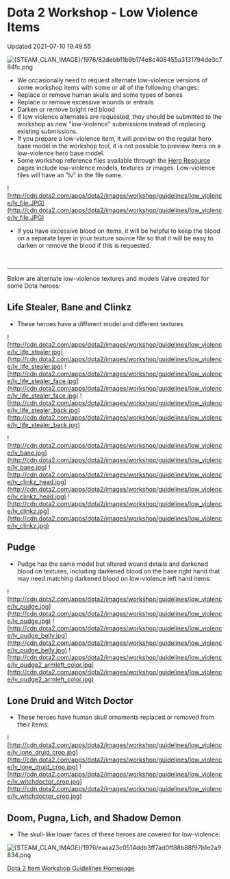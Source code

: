 # Dota 2 Workshop - Low Violence Items
Updated 2021-07-10 19.49.55

![{STEAM_CLAN_IMAGE}/1976/82debb11b9b174e8c408455a3131794de3c784fc.png]({STEAM_CLAN_IMAGE}/1976/82debb11b9b174e8c408455a3131794de3c784fc.png)  
  

* We occasionally need to request alternate low-violence versions of some workshop items with some or all of the following changes:
* Replace or remove human skulls and some types of bones
* Replace or remove excessive wounds or entrails
* Darken or remove bright red blood
* If low violence alternates are requested, they should be submitted to the workshop as new "low-violence" submissions instead of replacing existing submissions.
* If you prepare a low-violence item, it will preview on the regular hero base model in the workshop tool, it is not possible to preview items on a low-violence hero base model.
* Some workshop reference files available through the [Hero Resource](http://www.dota2.com/workshop/requirements) pages include low-violence models, textures or images. Low-violence files will have an "lv" in the file name.

  
  
![http://cdn.dota2.com/apps/dota2/images/workshop/guidelines/low_violence/lv_file.JPG](http://cdn.dota2.com/apps/dota2/images/workshop/guidelines/low_violence/lv_file.JPG)  
  

* If you have excessive blood on items, it will be helpful to keep the blood on a separate layer in your texture source file so that it will be easy to darken or remove the blood if this is requested.

  
  
​  
  

---
  
  
Below are alternate low-violence textures and models Valve created for some Dota heroes:  
  
## Life Stealer, Bane and Clinkz

* These heroes have a different model and different textures

  
  
![http://cdn.dota2.com/apps/dota2/images/workshop/guidelines/low_violence/lv_life_stealer.jpg](http://cdn.dota2.com/apps/dota2/images/workshop/guidelines/low_violence/lv_life_stealer.jpg)  ![http://cdn.dota2.com/apps/dota2/images/workshop/guidelines/low_violence/lv_life_stealer_face.jpg](http://cdn.dota2.com/apps/dota2/images/workshop/guidelines/low_violence/lv_life_stealer_face.jpg)  ![http://cdn.dota2.com/apps/dota2/images/workshop/guidelines/low_violence/lv_life_stealer_back.jpg](http://cdn.dota2.com/apps/dota2/images/workshop/guidelines/low_violence/lv_life_stealer_back.jpg)  
  
![http://cdn.dota2.com/apps/dota2/images/workshop/guidelines/low_violence/lv_bane.jpg](http://cdn.dota2.com/apps/dota2/images/workshop/guidelines/low_violence/lv_bane.jpg)  ![http://cdn.dota2.com/apps/dota2/images/workshop/guidelines/low_violence/lv_clinkz_head.jpg](http://cdn.dota2.com/apps/dota2/images/workshop/guidelines/low_violence/lv_clinkz_head.jpg)  ![http://cdn.dota2.com/apps/dota2/images/workshop/guidelines/low_violence/lv_clinkz.jpg](http://cdn.dota2.com/apps/dota2/images/workshop/guidelines/low_violence/lv_clinkz.jpg)  
  
##   
## Pudge

* Pudge has the same model but altered wound details and darkened blood on textures, including darkened blood on the base right hand that may need matching darkened blood on low-violence left hand items:

  
  
![http://cdn.dota2.com/apps/dota2/images/workshop/guidelines/low_violence/lv_pudge.jpg](http://cdn.dota2.com/apps/dota2/images/workshop/guidelines/low_violence/lv_pudge.jpg)  ![http://cdn.dota2.com/apps/dota2/images/workshop/guidelines/low_violence/lv_pudge_belly.jpg](http://cdn.dota2.com/apps/dota2/images/workshop/guidelines/low_violence/lv_pudge_belly.jpg)  ![http://cdn.dota2.com/apps/dota2/images/workshop/guidelines/low_violence/lv_pudge2_armleft_color.jpg](http://cdn.dota2.com/apps/dota2/images/workshop/guidelines/low_violence/lv_pudge2_armleft_color.jpg)  
  
##   
## Lone Druid and Witch Doctor

* These heroes have human skull ornaments replaced or removed from their items:

  
  
![http://cdn.dota2.com/apps/dota2/images/workshop/guidelines/low_violence/lv_lone_druid_crop.jpg](http://cdn.dota2.com/apps/dota2/images/workshop/guidelines/low_violence/lv_lone_druid_crop.jpg)  ![http://cdn.dota2.com/apps/dota2/images/workshop/guidelines/low_violence/lv_witchdoctor_crop.jpg](http://cdn.dota2.com/apps/dota2/images/workshop/guidelines/low_violence/lv_witchdoctor_crop.jpg)    
  
##   
## Doom, Pugna, Lich, and Shadow Demon

* The skull-like lower faces of these heroes are covered for low-violence:

  
  
![{STEAM_CLAN_IMAGE}/1976/eaaa23c0514ddb3ff7ad0ff88b88f97b1e2a9834.png]({STEAM_CLAN_IMAGE}/1976/eaaa23c0514ddb3ff7ad0ff88b88f97b1e2a9834.png)  
  
[Dota 2 Item Workshop Guidelines Homepage](http://www.dota2.com/workshop/)  
  
  
  
  
  

